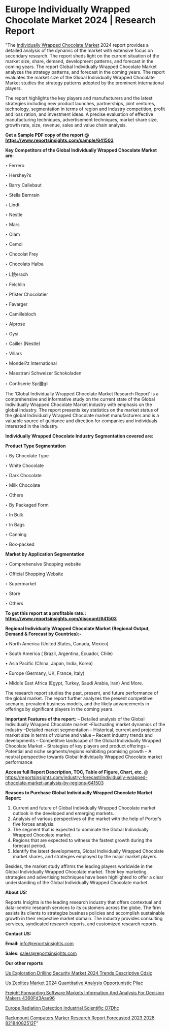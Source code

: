 # Europe Individually Wrapped Chocolate Market 2024 | Research Report

"The <a href=https://www.reportsinsights.com/sample/641503>Individually Wrapped Chocolate Market</a> 2024 report provides a detailed analysis of the dynamic of the market with extensive focus on secondary research. The report sheds light on the current situation of the market size, share, demand, development patterns, and forecast in the coming years. The report Global Individually Wrapped Chocolate Market analyzes the strategy patterns, and forecast in the coming years. The report evaluates the market size of the Global Individually Wrapped Chocolate Market studies the strategy patterns adopted by the prominent international players.

The report highlights the key players and manufacturers and the latest strategies including new product launches, partnerships, joint ventures, technology, segmentation in terms of region and industry competition, profit and loss ration, and investment ideas. A precise evaluation of effective manufacturing techniques, advertisement techniques, market share size, growth rate, size, revenue, sales and value chain analysis.

<strong>Get a Sample PDF copy of the report @ <a href=https://www.reportsinsights.com/sample/641503 style=color:#0000ff;>https://www.reportsinsights.com/sample/641503</a></strong>

<strong>Key Competitors of the Global Individually Wrapped Chocolate Market are:</strong>

‣ Ferrero

‣ Hershey?s

‣ Barry Callebaut

‣ Stella Bernrain

‣ Lindt

‣ Nestle

‣ Mars

‣ Olam

‣ Cemoi

‣ Chocolat Frey

‣ Chocolats Halba

‣ L鋎erach

‣ Felchlin

‣ Pfister Chocolatier

‣ Favarger

‣ Camillebloch

‣ Alprose

‣ Gysi

‣ Cailler (Nestle)

‣ Villars

‣ Mondel?z International

‣ Maestrani Schweizer Schokoladen

‣ Confiserie Spr黱gli

The ‘Global Individually Wrapped Chocolate Market Research Report’ is a comprehensive and informative study on the current state of the Global Individually Wrapped Chocolate Market industry with emphasis on the global industry. The report presents key statistics on the market status of the global Individually Wrapped Chocolate market manufacturers and is a valuable source of guidance and direction for companies and individuals interested in the industry.

<strong>Individually Wrapped Chocolate Industry Segmentation covered are:</strong>

<strong>Product Type Segmentation</strong>

‣ By Chocolate Type

‣ White Chocolate

‣ Dark Chocolate

‣ Milk Chocolate

‣ Others

‣ By Packaged Form

‣ In Bulk

‣ In Bags

‣ Canning

‣ Box-packed

<strong>Market by Application Segmentation</strong>

‣ Comprehensive Shopping website

‣ Official Shopping Website

‣ Supermarket

‣ Store

‣ Others

<strong>To get this report at a profitable rate.: <a href=https://www.reportsinsights.com/discount/641503 style=color:#0000ff;>https://www.reportsinsights.com/discount/641503</a></strong>

<strong>Regional Individually Wrapped Chocolate Market (Regional Output, Demand &amp; Forecast by Countries):-</strong>

• North America (United States, Canada, Mexico)

• South America ( Brazil, Argentina, Ecuador, Chile)

• Asia Pacific (China, Japan, India, Korea)

• Europe (Germany, UK, France, Italy)

• Middle East Africa (Egypt, Turkey, Saudi Arabia, Iran) And More.

The research report studies the past, present, and future performance of the global market. The report further analyzes the present competitive scenario, prevalent business models, and the likely advancements in offerings by significant players in the coming years.

<strong>Important Features of the report:</strong>
– Detailed analysis of the Global Individually Wrapped Chocolate market
–Fluctuating market dynamics of the industry
–Detailed market segmentation
– Historical, current and projected market size in terms of volume and value
– Recent industry trends and developments
– Competitive landscape of the Global Individually Wrapped Chocolate Market
– Strategies of key players and product offerings
– Potential and niche segments/regions exhibiting promising growth
– A neutral perspective towards Global Individually Wrapped Chocolate market performance

<strong>Access full Report Description, TOC, Table of Figure, Chart, etc. </strong>@   <a href=https://reportsinsights.com/industry-forecast/individually-wrapped-chocolate-market-analysis-by-regions-641503 style=color:#0000ff;>https://reportsinsights.com/industry-forecast/individually-wrapped-chocolate-market-analysis-by-regions-641503</a>

<strong>Reasons to Purchase Global Individually Wrapped Chocolate Market Report:</strong>
1. Current and future of Global Individually Wrapped Chocolate market outlook in the developed and emerging markets.
2. Analysis of various perspectives of the market with the help of Porter’s five forces analysis.
3. The segment that is expected to dominate the Global Individually Wrapped Chocolate market.
4. Regions that are expected to witness the fastest growth during the forecast period.
5. Identify the latest developments, Global Individually Wrapped Chocolate market shares, and strategies employed by the major market players.

Besides, the market study affirms the leading players worldwide in the Global Individually Wrapped Chocolate market. Their key marketing strategies and advertising techniques have been highlighted to offer a clear understanding of the Global Individually Wrapped Chocolate market.

<strong><strong>About US</strong>:</strong>

Reports Insights is the leading research industry that offers contextual and data-centric research services to its customers across the globe. The firm assists its clients to strategize business policies and accomplish sustainable growth in their respective market domain. The industry provides consulting services, syndicated research reports, and customized research reports.

<strong>Contact US:</strong>

<p class=><b>Email:</b> <a href=mailto:info@reportsinsights.com>info@reportsinsights.com</a></p>
<p class=><b>Sales:</b> <a href=mailto:sales@reportsinsights.com>sales@reportsinsights.com</a></p>

<strong>Our other reports</strong>

<a href=https://www.linkedin.com/pulse/us-exploration-drilling-security-market-2024-trends-descriptive-cdsic/>Us Exploration Drilling Security Market 2024 Trends Descriptive Cdsic</a>

<a href=https://www.linkedin.com/pulse/us-zeolites-market-2024-quantitative-analysis-opportunistic-piiac/>Us Zeolites Market 2024 Quantitative Analysis Opportunistic Piiac</a>

<a href=https://medium.com/@aneetapatil1234/freight-forwarding-software-markets-information-and-analysis-for-decision-makers-4360fd3aae96>Freight Forwarding Software Markets Information And Analysis For Decision Makers 4360Fd3Aae96</a>

<a href=https://www.linkedin.com/pulse/europe-radiation-detection-industrial-scientific-o7dhc/>Europe Radiation Detection Industrial Scientific O7Dhc</a>

<a href=https://medium.com/@shreyaw909/rackmount-computers-marker-research-report-forecasted-2023-2028-82184082512f>Rackmount Computers Marker Research Report Forecasted 2023 2028 82184082512F</a>"
